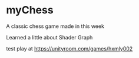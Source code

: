 # myChess
A classic chess game made in this week

Learned a little about Shader Graph

test play at
https://unityroom.com/games/hxmly002
